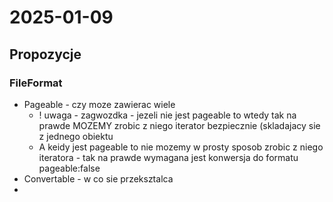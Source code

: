 # 2025-01-09

## Propozycje

### FileFormat
- Pageable - czy moze zawierac wiele 
  - ! uwaga - zagwozdka - jezeli nie jest pageable to wtedy tak na prawde MOZEMY zrobic z niego iterator bezpiecznie (skladajacy sie z jednego obiektu
  - A keidy jest pageable to nie mozemy w prosty sposob zrobic z niego iteratora - tak na prawde wymagana jest konwersja do formatu pageable:false
- Convertable - w co sie przeksztalca
- 